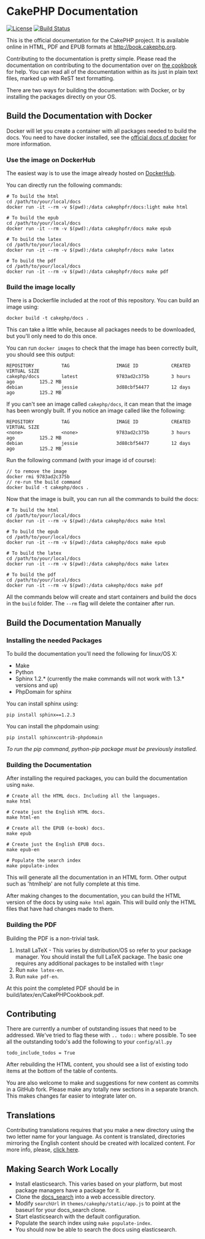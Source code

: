 CakePHP Documentation
=====================

[![License](https://img.shields.io/badge/license-MIT-brightgreen.svg?style=flat-square)](LICENSE.txt)
[![Build Status](https://img.shields.io/travis/cakephp/docs/3.0.svg?style=flat-square)](https://travis-ci.org/cakephp/docs)

This is the official documentation for the CakePHP project. It is available
online in HTML, PDF and EPUB formats at http://book.cakephp.org.

Contributing to the documentation is pretty simple. Please read the
documentation on contributing to the documentation over on [the
cookbook](http://book.cakephp.org/3.0/en/contributing/documentation.html) for
help. You can read all of the documentation within as its just in plain text
files, marked up with ReST text formatting.

There are two ways for building the documentation: with Docker, or by installing
the packages directly on your OS.

Build the Documentation with Docker
-----------------------------------

Docker will let you create a container with all packages needed to build the
docs. You need to have docker installed, see the [official docs of
docker](http://docs.docker.com/mac/started/) for more information.

### Use the image on DockerHub ###

The easiest way is to use the image already hosted on [DockerHub](https://hub.docker.com/r/cakephpfr/docs/).

You can directly run the following commands:

    # To build the html
    cd /path/to/your/local/docs
    docker run -it --rm -v $(pwd):/data cakephpfr/docs:light make html

    # To build the epub
    cd /path/to/your/local/docs
    docker run -it --rm -v $(pwd):/data cakephpfr/docs make epub

    # To build the latex
    cd /path/to/your/local/docs
    docker run -it --rm -v $(pwd):/data cakephpfr/docs make latex

    # To build the pdf
    cd /path/to/your/local/docs
    docker run -it --rm -v $(pwd):/data cakephpfr/docs make pdf

### Build the image locally ###

There is a Dockerfile included at the root of this repository. You can build
an image using:

    docker build -t cakephp/docs .

This can take a little while, because all packages needs to be downloaded, but
you'll only need to do this once.

You can run `docker images` to check that the image has been correctly built,
you should see this output:

```
REPOSITORY          TAG                 IMAGE ID            CREATED             VIRTUAL SIZE
cakephp/docs        latest              9783ad2c375b        3 hours ago         125.2 MB
debian              jessie              3d88cbf54477        12 days ago         125.2 MB
```

If you can't see an image called `cakephp/docs`, it can mean that the image has
been wrongly built. If you notice an image called <none> like the following:

```
REPOSITORY          TAG                 IMAGE ID            CREATED             VIRTUAL SIZE
<none>              <none>              9783ad2c375b        3 hours ago         125.2 MB
debian              jessie              3d88cbf54477        12 days ago         125.2 MB
```

Run the following command (with your image id of course):

    // to remove the image
    docker rmi 9783ad2c375b
    // re-run the build command
    docker build -t cakephp/docs .

Now that the image is built, you can run all the commands to build the docs:

    # To build the html
    cd /path/to/your/local/docs
    docker run -it --rm -v $(pwd):/data cakephp/docs make html

    # To build the epub
    cd /path/to/your/local/docs
    docker run -it --rm -v $(pwd):/data cakephp/docs make epub

    # To build the latex
    cd /path/to/your/local/docs
    docker run -it --rm -v $(pwd):/data cakephp/docs make latex

    # To build the pdf
    cd /path/to/your/local/docs
    docker run -it --rm -v $(pwd):/data cakephp/docs make pdf

All the commands below will create and start containers and build the docs in
the `build` folder. The `--rm` flag will delete the container after run.

Build the Documentation Manually
--------------------------------

### Installing the needed Packages ###

To build the documentation you'll need the following for linux/OS X:

* Make
* Python
* Sphinx 1.2.* (currently the make commands will not work with 1.3.* versions
  and up)
* PhpDomain for sphinx

You can install sphinx using:

    pip install sphinx==1.2.3

You can install the phpdomain using:

    pip install sphinxcontrib-phpdomain

*To run the pip command, python-pip package must be previously installed.*

### Building the Documentation ###

After installing the required packages, you can build the documentation using
`make`.

    # Create all the HTML docs. Including all the languages.
    make html

    # Create just the English HTML docs.
    make html-en

    # Create all the EPUB (e-book) docs.
    make epub

    # Create just the English EPUB docs.
    make epub-en

    # Populate the search index
    make populate-index

This will generate all the documentation in an HTML form. Other output such as
'htmlhelp' are not fully complete at this time.

After making changes to the documentation, you can build the HTML version of the
docs by using `make html` again.  This will build only the HTML files that have
had changes made to them.

### Building the PDF ###

Building the PDF is a non-trivial task.

1. Install LaTeX - This varies by distribution/OS so refer to your package
   manager. You should install the full LaTeX package. The basic one requires
   any additional packages to be installed with `tlmgr`
2. Run `make latex-en`.
3. Run `make pdf-en`.

At this point the completed PDF should be in build/latex/en/CakePHPCookbook.pdf.

Contributing
------------

There are currently a number of outstanding issues that need to be addressed.
We've tried to flag these with `.. todo::` where possible. To see all the
outstanding todo's add the following to your `config/all.py`

    todo_include_todos = True

After rebuilding the HTML content, you should see a list of existing todo items
at the bottom of the table of contents.

You are also welcome to make and suggestions for new content as commits in a
GitHub fork. Please make any totally new sections in a separate branch. This
makes changes far easier to integrate later on.

Translations
------------

Contributing translations requires that you make a new directory using the two
letter name for your language. As content is translated, directories mirroring
the English content should be created with localized content. For more info,
please,
[click here](http://book.cakephp.org/3.0/en/contributing/documentation.html#new-translation-language).

Making Search Work Locally
--------------------------

* Install elasticsearch. This varies based on your platform, but most
  package managers have a package for it.
* Clone the [docs_search](https://github.com/cakephp/docs_search) into a
  web accessible directory.
* Modify `searchUrl` in `themes/cakephp/static/app.js` to point at the
  baseurl for your docs_search clone.
* Start elasticsearch with the default configuration.
* Populate the search index using `make populate-index`.
* You should now be able to search the docs using elasticsearch.
